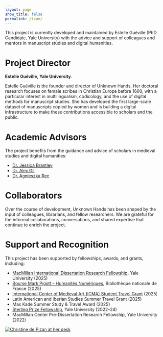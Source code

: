 ```yaml
---
layout: page
show_title: false
permalink: /team/
---
```

 
This project is currently developed and maintained by Estelle Guéville (PhD Candidate, Yale University) with the advice and support of colleagues and mentors in manuscript studies and digital humanities.

# Project Director
**Estelle Guéville, Yale University**. 

Estelle Guéville is the founder and director of Unknown Hands. Her doctoral research focuses on female scribes in Christian Europe before 1600, with a particular interest in multilingualism, codicology, and the use of digital methods for manuscript studies. She has developed the first large-scale dataset of manuscripts copied by women and is building a digital infrastructure to make these contributions accessible to scholars and the public.


# Academic Advisors
The project benefits from the guidance and advice of scholars in medieval studies and digital humanities:
- [Dr. Jessica Brantley](https://english.yale.edu/people/tenured-and-tenure-track-faculty-professors/jessica-brantley)
- [Dr. Alex Gil](https://span-port.yale.edu/people/alexander-gil-fuentes)
- [Dr. Agnieszka Rec](https://beinecke.library.yale.edu/about/staff/agnieszka-rec)

# Collaborators
Over the course of development, Unknown Hands has been shaped by the input of colleagues, librarians, and fellow researchers. We are grateful for the informal collaborations, conversations, and shared expertise that continue to enrich the project.


# Support and Recognition
This project has been supported by fellowships, awards, and grants, including:
  - [MacMillan International Dissertation Research Fellowship](https://macmillan.yale.edu/), Yale University (2025)
  - [Bourse Mark Pigott – Humanités Numériques](https://www.bnf.fr/fr/appel-chercheurs-associes-2025-2026), Bibliothèque nationale de France (2025)
  - [International Center of Medieval Art (ICMA) Student Travel Grant](https://www.medievalart.org/) (2025)
  - Latin American and Iberian Studies Summer Travel Grant (2025)
  - Max Kade Summer Study & Travel Award (2025)
  - [Sterling Prize Fellowship](https://gsas.yale.edu/funding-aid/internal-fellowships/sterling-prize-fellowship), Yale University (2022–24)
  - MacMillan Center Pre-Dissertation Research Fellowship, Yale University (2022)



<a href="{{ '/img/pizan.jpg' | absolute_url }}">
  <img src="{{ '/img/pizan.jpg' | absolute_url }}" alt="Christine de Pizan at her desk"/>
</a>
